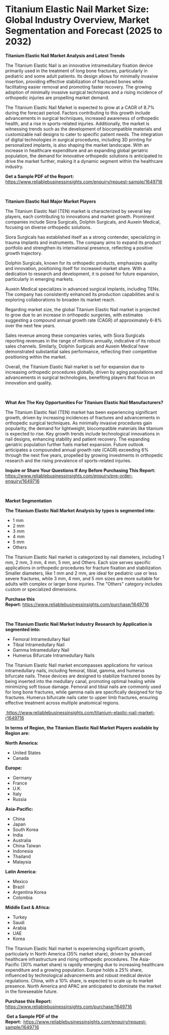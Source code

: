 <p><h1>Titanium Elastic Nail Market Size: Global Industry Overview, Market Segmentation and Forecast (2025 to 2032)</h1></p><p><strong>Titanium Elastic Nail Market Analysis and Latest Trends</strong></p>
<p><p>The Titanium Elastic Nail is an innovative intramedullary fixation device primarily used in the treatment of long bone fractures, particularly in pediatric and some adult patients. Its design allows for minimally invasive insertion, providing effective stabilization of fractured bones while facilitating easier removal and promoting faster recovery. The growing adoption of minimally invasive surgical techniques and a rising incidence of orthopedic injuries are propelling market demand.</p><p>The Titanium Elastic Nail Market is expected to grow at a CAGR of 8.7% during the forecast period. Factors contributing to this growth include advancements in surgical techniques, increased awareness of orthopedic health, and a rise in sports-related injuries. Additionally, the market is witnessing trends such as the development of biocompatible materials and customizable nail designs to cater to specific patient needs. The integration of digital technologies in surgical procedures, including 3D printing for personalized implants, is also shaping the market landscape. With an increase in healthcare expenditure and an expanding global geriatric population, the demand for innovative orthopedic solutions is anticipated to drive the market further, making it a dynamic segment within the healthcare industry.</p></p>
<p><strong>Get a Sample PDF of the Report:&nbsp;</strong> <a href="https://www.reliablebusinessinsights.com/enquiry/request-sample/1649716?utm_campaign=2310&utm_medium=2&utm_source=Github&utm_content=ia&utm_term=13042025&utm_id=titanium-elastic-nail">https://www.reliablebusinessinsights.com/enquiry/request-sample/1649716</a></p>
<p>&nbsp;</p>
<p><strong>Titanium Elastic Nail Major Market Players</strong></p>
<p><p>The Titanium Elastic Nail (TEN) market is characterized by several key players, each contributing to innovations and market growth. Prominent companies include Siora Surgicals, Dolphin Surgicals, and Auxein Medical, focusing on diverse orthopedic solutions. </p><p>Siora Surgicals has established itself as a strong contender, specializing in trauma implants and instruments. The company aims to expand its product portfolio and strengthen its international presence, reflecting a positive growth trajectory. </p><p>Dolphin Surgicals, known for its orthopedic products, emphasizes quality and innovation, positioning itself for increased market share. With a dedication to research and development, it is poised for future expansion, particularly in emerging markets.</p><p>Auxein Medical specializes in advanced surgical implants, including TENs. The company has consistently enhanced its production capabilities and is exploring collaborations to broaden its market reach. </p><p>Regarding market size, the global Titanium Elastic Nail market is projected to grow due to an increase in orthopedic surgeries, with estimates suggesting a compound annual growth rate (CAGR) of approximately 6-8% over the next few years.</p><p>Sales revenue among these companies varies, with Siora Surgicals reporting revenues in the range of millions annually, indicative of its robust sales channels. Similarly, Dolphin Surgicals and Auxein Medical have demonstrated substantial sales performance, reflecting their competitive positioning within the market.</p><p>Overall, the Titanium Elastic Nail market is set for expansion due to increasing orthopedic procedures globally, driven by aging populations and advancements in surgical technologies, benefiting players that focus on innovation and quality.</p></p>
<p>&nbsp;</p>
<p><strong>What Are The Key Opportunities For Titanium Elastic Nail Manufacturers?</strong></p>
<p><p>The Titanium Elastic Nail (TEN) market has been experiencing significant growth, driven by increasing incidences of fractures and advancements in orthopedic surgical techniques. As minimally invasive procedures gain popularity, the demand for lightweight, biocompatible materials like titanium is expected to rise. Key growth trends include technological innovations in nail designs, enhancing stability and patient recovery. The expanding geriatric population further fuels market expansion. Future outlook anticipates a compounded annual growth rate (CAGR) exceeding 6% through the next five years, propelled by growing investments in orthopedic research and the rising prevalence of sports-related injuries.</p></p>
<p><strong>Inquire or Share Your Questions If Any Before Purchasing This Report:</strong> <a href="https://www.reliablebusinessinsights.com/enquiry/pre-order-enquiry/1649716?utm_campaign=2310&utm_medium=2&utm_source=Github&utm_content=ia&utm_term=13042025&utm_id=titanium-elastic-nail">https://www.reliablebusinessinsights.com/enquiry/pre-order-enquiry/1649716</a></p>
<p>&nbsp;</p>
<p><strong>Market Segmentation</strong></p>
<p><strong>The Titanium Elastic Nail Market Analysis by types is segmented into:</strong></p>
<p><ul><li>1 mm</li><li>2 mm</li><li>3 mm</li><li>4 mm</li><li>5 mm</li><li>Others</li></ul></p>
<p><p>The Titanium Elastic Nail market is categorized by nail diameters, including 1 mm, 2 mm, 3 mm, 4 mm, 5 mm, and Others. Each size serves specific applications in orthopedic procedures for fracture fixation and stabilization. Smaller diameters, like 1 mm and 2 mm, are ideal for pediatric use or less severe fractures, while 3 mm, 4 mm, and 5 mm sizes are more suitable for adults with complex or larger bone injuries. The "Others" category includes custom or specialized dimensions.</p></p>
<p><strong>Purchase this Report:&nbsp;</strong><a href="https://www.reliablebusinessinsights.com/purchase/1649716?utm_campaign=2310&utm_medium=2&utm_source=Github&utm_content=ia&utm_term=13042025&utm_id=titanium-elastic-nail">https://www.reliablebusinessinsights.com/purchase/1649716</a></p>
<p>&nbsp;</p>
<p><strong>The Titanium Elastic Nail Market Industry Research by Application is segmented into:</strong></p>
<p><ul><li>Femoral Intramedullary Nail</li><li>Tibial Intramedullary Nail</li><li>Gamma Intramedullary Nail</li><li>Humerus Bifurcate Intramedullary Nails</li></ul></p>
<p><p>The Titanium Elastic Nail market encompasses applications for various intramedullary nails, including femoral, tibial, gamma, and humerus bifurcate nails. These devices are designed to stabilize fractured bones by being inserted into the medullary canal, promoting optimal healing while minimizing soft tissue damage. Femoral and tibial nails are commonly used for long bone fractures, while gamma nails are specifically designed for hip fractures. Humerus bifurcate nails cater to upper limb fractures, ensuring effective treatment across multiple anatomical regions.</p></p>
<p><a href="https://www.reliablebusinessinsights.com/titanium-elastic-nail-market-r1649716?utm_campaign=2310&utm_medium=2&utm_source=Github&utm_content=ia&utm_term=13042025&utm_id=titanium-elastic-nail">&nbsp;https://www.reliablebusinessinsights.com/titanium-elastic-nail-market-r1649716</a></p>
<p><strong>In terms of Region, the Titanium Elastic Nail Market Players available by Region are:</strong></p>
<p>
    <p> <strong> North America: </strong>
        <ul>
            <li>United States</li>
            <li>Canada</li>
        </ul>
        </p> 
    <p> <strong> Europe: </strong>
        <ul>
            <li>Germany</li>
            <li>France</li>
            <li>U.K.</li>
            <li>Italy</li>
            <li>Russia</li>
        </ul>
        </p> 
    <p> <strong> Asia-Pacific: </strong>
        <ul>
            <li>China</li>
            <li>Japan</li>
            <li>South Korea</li>
            <li>India</li>
            <li>Australia</li>
            <li>China Taiwan</li>
            <li>Indonesia</li>
            <li>Thailand</li>
            <li>Malaysia</li>
        </ul>
        </p> 
    <p> <strong> Latin America: </strong>
        <ul>
            <li>Mexico</li>
            <li>Brazil</li>
            <li>Argentina Korea</li>
            <li>Colombia</li>
        </ul>
        </p> 
    <p> <strong> Middle East & Africa: </strong>
        <ul>
            <li>Turkey</li>
            <li>Saudi</li>
            <li>Arabia</li>
            <li>UAE</li>
            <li>Korea</li>
        </ul>
    </p>
    </p>
<p><p>The Titanium Elastic Nail market is experiencing significant growth, particularly in North America (35% market share), driven by advanced healthcare infrastructure and rising orthopedic procedures. The Asia-Pacific (30% market share) is rapidly emerging due to increasing healthcare expenditure and a growing population. Europe holds a 25% share, influenced by technological advancements and robust medical device regulations. China, with a 10% share, is expected to scale up its market presence. North America and APAC are anticipated to dominate the market in the foreseeable future.</p></p>
<p><strong>Purchase this Report: </strong><a href="https://www.reliablebusinessinsights.com/purchase/1649716?utm_campaign=2310&utm_medium=2&utm_source=Github&utm_content=ia&utm_term=13042025&utm_id=titanium-elastic-nail">https://www.reliablebusinessinsights.com/purchase/1649716</a></p>
<p>&nbsp;<strong>Get a Sample PDF of the Report:&nbsp;&nbsp;</strong><a href="https://www.reliablebusinessinsights.com/enquiry/request-sample/1649716?utm_campaign=2310&utm_medium=2&utm_source=Github&utm_content=ia&utm_term=13042025&utm_id=titanium-elastic-nail">https://www.reliablebusinessinsights.com/enquiry/request-sample/1649716</a></p>
<p><strong></strong></p>
<p><p></p><p></p><p></p></p>
